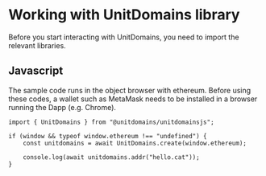 # Working with UnitDomains library

Before you start interacting with UnitDomains, you need to import the relevant libraries.

## Javascript

The sample code runs in the object browser with ethereum. Before using these codes, a wallet such as MetaMask needs to be installed in a browser running the Dapp (e.g. Chrome).

```ts{1}
import { UnitDomains } from "@unitdomains/unitdomainsjs";

if (window && typeof window.ethereum !== "undefined") {
    const unitdomains = await UnitDomains.create(window.ethereum);

    console.log(await unitdomains.addr("hello.cat"));
}
```